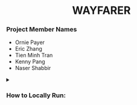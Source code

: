 <h1 align="center">WAYFARER</h1>

### Project Member Names
- Ornie Payer
- Eric Zhang
- Tien Minh Tran
- Kenny Pang
- Naser Shabbir


</details> <details> <summary> <h3> How to Locally Run: </h2></summary>

Clone the repository:

```bash
https://github.com/Orniepay/WAYFARER.git
```

In the Terminal:

```bash
python main_menu.py
```
